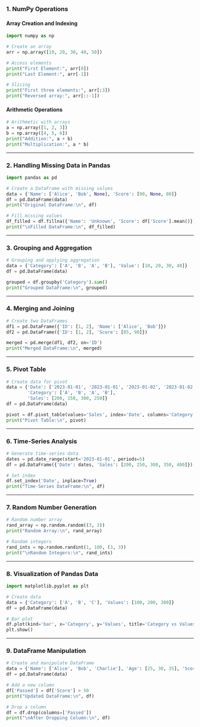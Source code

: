 
### **1. NumPy Operations**

#### **Array Creation and Indexing**
```python
import numpy as np

# Create an array
arr = np.array([10, 20, 30, 40, 50])

# Access elements
print("First Element:", arr[0])
print("Last Element:", arr[-1])

# Slicing
print("First three elements:", arr[:3])
print("Reversed array:", arr[::-1])
```

#### **Arithmetic Operations**
```python
# Arithmetic with arrays
a = np.array([1, 2, 3])
b = np.array([4, 5, 6])
print("Addition:", a + b)
print("Multiplication:", a * b)
```

---

### **2. Handling Missing Data in Pandas**
```python
import pandas as pd

# Create a DataFrame with missing values
data = {'Name': ['Alice', 'Bob', None], 'Score': [90, None, 80]}
df = pd.DataFrame(data)
print("Original DataFrame:\n", df)

# Fill missing values
df_filled = df.fillna({'Name': 'Unknown', 'Score': df['Score'].mean()})
print("\nFilled DataFrame:\n", df_filled)
```

---

### **3. Grouping and Aggregation**
```python
# Grouping and applying aggregation
data = {'Category': ['A', 'B', 'A', 'B'], 'Value': [10, 20, 30, 40]}
df = pd.DataFrame(data)

grouped = df.groupby('Category').sum()
print("Grouped DataFrame:\n", grouped)
```

---

### **4. Merging and Joining**
```python
# Create two DataFrames
df1 = pd.DataFrame({'ID': [1, 2], 'Name': ['Alice', 'Bob']})
df2 = pd.DataFrame({'ID': [1, 2], 'Score': [85, 90]})

merged = pd.merge(df1, df2, on='ID')
print("Merged DataFrame:\n", merged)
```

---

### **5. Pivot Table**
```python
# Create data for pivot
data = {'Date': ['2023-01-01', '2023-01-01', '2023-01-02', '2023-01-02'],
        'Category': ['A', 'B', 'A', 'B'],
        'Sales': [200, 150, 300, 250]}
df = pd.DataFrame(data)

pivot = df.pivot_table(values='Sales', index='Date', columns='Category', aggfunc='sum')
print("Pivot Table:\n", pivot)
```

---

### **6. Time-Series Analysis**
```python
# Generate time-series data
dates = pd.date_range(start='2023-01-01', periods=5)
df = pd.DataFrame({'Date': dates, 'Sales': [200, 250, 300, 350, 400]})

# Set index
df.set_index('Date', inplace=True)
print("Time-Series DataFrame:\n", df)
```

---

### **7. Random Number Generation**
```python
# Random number array
rand_array = np.random.random((3, 3))
print("Random Array:\n", rand_array)

# Random integers
rand_ints = np.random.randint(1, 100, (3, 3))
print("\nRandom Integers:\n", rand_ints)
```

---

### **8. Visualization of Pandas Data**
```python
import matplotlib.pyplot as plt

# Create data
data = {'Category': ['A', 'B', 'C'], 'Values': [100, 200, 300]}
df = pd.DataFrame(data)

# Bar plot
df.plot(kind='bar', x='Category', y='Values', title='Category vs Values')
plt.show()
```

---

### **9. DataFrame Manipulation**
```python
# Create and manipulate DataFrame
data = {'Name': ['Alice', 'Bob', 'Charlie'], 'Age': [25, 30, 35], 'Score': [85, 90, 95]}
df = pd.DataFrame(data)

# Add a new column
df['Passed'] = df['Score'] > 50
print("Updated DataFrame:\n", df)

# Drop a column
df = df.drop(columns=['Passed'])
print("\nAfter Dropping Column:\n", df)
```

